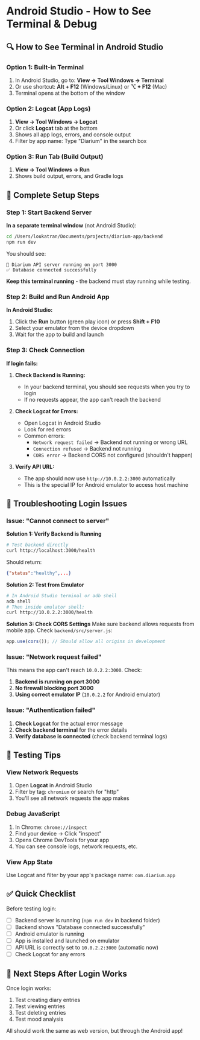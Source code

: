 # Android Studio - How to See Terminal & Debug

## 🔍 How to See Terminal in Android Studio

### Option 1: Built-in Terminal
1. In Android Studio, go to: **View → Tool Windows → Terminal**
2. Or use shortcut: **Alt + F12** (Windows/Linux) or **⌥ + F12** (Mac)
3. Terminal opens at the bottom of the window

### Option 2: Logcat (App Logs)
1. **View → Tool Windows → Logcat**
2. Or click **Logcat** tab at the bottom
3. Shows all app logs, errors, and console output
4. Filter by app name: Type "Diarium" in the search box

### Option 3: Run Tab (Build Output)
1. **View → Tool Windows → Run**
2. Shows build output, errors, and Gradle logs

## 🚀 Complete Setup Steps

### Step 1: Start Backend Server

**In a separate terminal window** (not Android Studio):
```bash
cd /Users/loukatran/Documents/projects/diarium-app/backend
npm run dev
```

You should see:
```
🚀 Diarium API server running on port 3000
✅ Database connected successfully
```

**Keep this terminal running** - the backend must stay running while testing.

### Step 2: Build and Run Android App

**In Android Studio:**
1. Click the **Run** button (green play icon) or press **Shift + F10**
2. Select your emulator from the device dropdown
3. Wait for the app to build and launch

### Step 3: Check Connection

**If login fails:**

1. **Check Backend is Running:**
   - In your backend terminal, you should see requests when you try to login
   - If no requests appear, the app can't reach the backend

2. **Check Logcat for Errors:**
   - Open Logcat in Android Studio
   - Look for red errors
   - Common errors:
     - `Network request failed` → Backend not running or wrong URL
     - `Connection refused` → Backend not running
     - `CORS error` → Backend CORS not configured (shouldn't happen)

3. **Verify API URL:**
   - The app should now use `http://10.0.2.2:3000` automatically
   - This is the special IP for Android emulator to access host machine

## 🔧 Troubleshooting Login Issues

### Issue: "Cannot connect to server"

**Solution 1: Verify Backend is Running**
```bash
# Test backend directly
curl http://localhost:3000/health
```

Should return:
```json
{"status":"healthy",...}
```

**Solution 2: Test from Emulator**
```bash
# In Android Studio terminal or adb shell
adb shell
# Then inside emulator shell:
curl http://10.0.2.2:3000/health
```

**Solution 3: Check CORS Settings**
Make sure backend allows requests from mobile app. Check `backend/src/server.js`:
```javascript
app.use(cors()); // Should allow all origins in development
```

### Issue: "Network request failed"

This means the app can't reach `10.0.2.2:3000`. Check:

1. **Backend is running on port 3000**
2. **No firewall blocking port 3000**
3. **Using correct emulator IP** (`10.0.2.2` for Android emulator)

### Issue: "Authentication failed"

1. **Check Logcat** for the actual error message
2. **Check backend terminal** for the error details
3. **Verify database is connected** (check backend terminal logs)

## 📱 Testing Tips

### View Network Requests

1. Open **Logcat** in Android Studio
2. Filter by tag: `chromium` or search for "http"
3. You'll see all network requests the app makes

### Debug JavaScript

1. In Chrome: `chrome://inspect`
2. Find your device → Click "inspect"
3. Opens Chrome DevTools for your app
4. You can see console logs, network requests, etc.

### View App State

Use Logcat and filter by your app's package name: `com.diarium.app`

## ✅ Quick Checklist

Before testing login:
- [ ] Backend server is running (`npm run dev` in backend folder)
- [ ] Backend shows "Database connected successfully"
- [ ] Android emulator is running
- [ ] App is installed and launched on emulator
- [ ] API URL is correctly set to `10.0.2.2:3000` (automatic now)
- [ ] Check Logcat for any errors

## 🎯 Next Steps After Login Works

Once login works:
1. Test creating diary entries
2. Test viewing entries
3. Test deleting entries
4. Test mood analysis

All should work the same as web version, but through the Android app!

